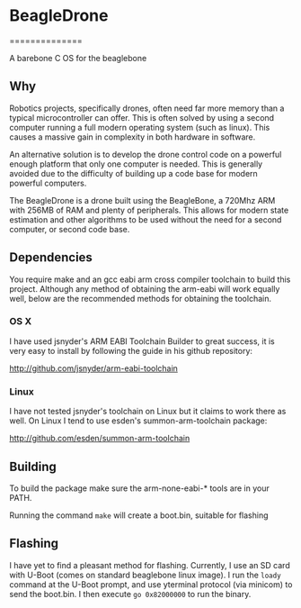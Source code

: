 # BeagleDrone
==============

A barebone C OS for the beaglebone


## Why

Robotics projects, specifically drones, often need far more memory than a
typical microcontroller can offer. This is often solved by using a second
computer running a full modern operating system (such as linux). This causes a
massive gain in complexity in both hardware in software.

An alternative solution is to develop the drone control code on a powerful
enough platform that only one computer is needed. This is generally avoided
due to the difficulty of building up a code base for modern powerful computers.

The BeagleDrone is a drone built using the BeagleBone, a 720Mhz ARM with 256MB
of RAM and plenty of peripherals. This allows for modern state estimation and
other algorithms to be used without the need for a second computer, or second
code base.


## Dependencies

You require make and an gcc eabi arm cross compiler toolchain to build this
project. Although any method of obtaining the arm-eabi will work equally well,
below are the recommended methods for obtaining the toolchain.

### OS X

I have used jsnyder's ARM EABI Toolchain Builder to great success, it is very
easy to install by following the guide in his github repository:

http://github.com/jsnyder/arm-eabi-toolchain

### Linux

I have not tested jsnyder's toolchain on Linux but it claims to work there as
well. On Linux I tend to use esden's summon-arm-toolchain package:

http://github.com/esden/summon-arm-toolchain


## Building

To build the package make sure the arm-none-eabi-\* tools are in your PATH.

Running the command `make` will create a boot.bin, suitable for flashing


## Flashing

I have yet to find a pleasant method for flashing. Currently, I use an SD card
with U-Boot (comes on standard beaglebone linux image). I run the `loady`
command at the U-Boot prompt, and use yterminal protocol (via minicom) to
send the boot.bin. I then execute `go 0x82000000` to run the binary.

